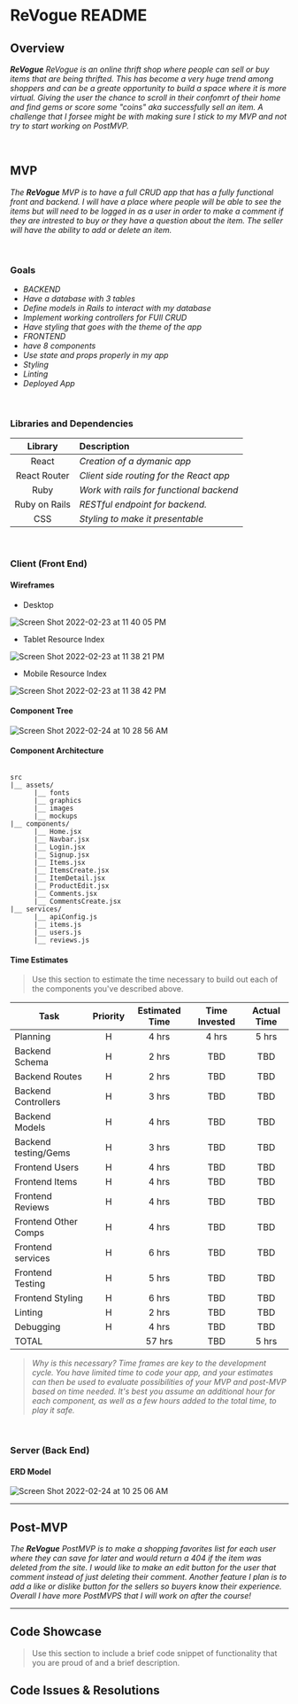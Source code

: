 #  ReVogue README <!-- omit in toc -->


## Overview

_**ReVogue** ReVogue is an online thrift shop where people can sell or buy items that are being thrifted. This has become a very huge trend among shoppers and can be a greate opportunity to build a space where it is more virtual. Giving the user the chance to scroll in their confomrt of their home and find gems or score some "coins" aka successfully sell an item. A challenge that I forsee might be with making sure I stick to my MVP and not try to start working on PostMVP._


<br>

## MVP

_The **ReVogue** MVP  is to have a full CRUD app that has a fully functional front and backend. I will have a place where people will be able to see the items but will need to be logged in as a user in order to make a comment if they are intrested to buy or they have a question about the item. The seller will have the ability to add or delete an item._

<br>

### Goals

- _BACKEND_
- _Have a database with 3 tables_
- _Define models in Rails to interact with my database_
- _Implement working controllers for FUll CRUD_
- _Have styling that goes with the theme of the app_
- _FRONTEND_
- _have 8 components_
- _Use state and props properly in my app_
- _Styling_
- _Linting_
- _Deployed App_



<br>

### Libraries and Dependencies


|     Library      | Description                                |
| :--------------: | :----------------------------------------- |
|      React       | _Creation of a dymanic app_                |
|   React Router   | _Client side routing for the React app_    |
|       Ruby       | _Work with rails for functional backend_   |
|  Ruby on Rails   | _RESTful endpoint for backend._            |
|       CSS        | _Styling to make it presentable_           |

<br>

### Client (Front End)

#### Wireframes


- Desktop 

![Screen Shot 2022-02-23 at 11 40 05 PM](https://user-images.githubusercontent.com/92563217/155459209-50421fb9-afed-463d-809a-6fb7de65628b.png)


- Tablet Resource Index

![Screen Shot 2022-02-23 at 11 38 21 PM](https://user-images.githubusercontent.com/92563217/155459233-40c26bc8-7f33-4efa-867a-a92296e65dce.png)

- Mobile Resource Index

![Screen Shot 2022-02-23 at 11 38 42 PM](https://user-images.githubusercontent.com/92563217/155459664-a7126967-a283-44ec-8295-77e16f438de4.png)


#### Component Tree

![Screen Shot 2022-02-24 at 10 28 56 AM](https://user-images.githubusercontent.com/92563217/155554709-c00aef06-77e2-4430-9560-c98a66dc120c.png)

#### Component Architecture

``` structure

src
|__ assets/
      |__ fonts
      |__ graphics
      |__ images
      |__ mockups
|__ components/
      |__ Home.jsx
      |__ Navbar.jsx
      |__ Login.jsx
      |__ Signup.jsx
      |__ Items.jsx
      |__ ItemsCreate.jsx
      |__ ItemDetail.jsx
      |__ ProductEdit.jsx
      |__ Comments.jsx
      |__ CommentsCreate.jsx
|__ services/
      |__ apiConfig.js
      |__ items.js
      |__ users.js
      |__ reviews.js

```

#### Time Estimates

> Use this section to estimate the time necessary to build out each of the components you've described above.

| Task                | Priority | Estimated Time | Time Invested | Actual Time |
| ------------------- | :------: | :------------: | :-----------: | :---------: |
| Planning            |    H     |     4 hrs      |     4 hrs     |    5 hrs    |
| Backend Schema      |    H     |     2 hrs      |      TBD      |     TBD     |
| Backend Routes      |    H     |     2 hrs      |      TBD      |     TBD     |
| Backend Controllers |    H     |     3 hrs      |      TBD      |     TBD     |
| Backend Models      |    H     |     4 hrs      |      TBD      |     TBD     |
| Backend testing/Gems|    H     |     3 hrs      |      TBD      |     TBD     |
| Frontend Users      |    H     |     4 hrs      |      TBD      |     TBD     |
| Frontend Items      |    H     |     4 hrs      |      TBD      |     TBD     |
| Frontend Reviews    |    H     |     4 hrs      |      TBD      |     TBD     |
| Frontend Other Comps|    H     |     4 hrs      |      TBD      |     TBD     |
| Frontend services   |    H     |     6 hrs      |      TBD      |     TBD     |
| Frontend Testing    |    H     |     5 hrs      |      TBD      |     TBD     |
| Frontend Styling    |    H     |     6 hrs      |      TBD      |     TBD     |
| Linting             |    H     |     2 hrs      |      TBD      |     TBD     |
| Debugging           |    H     |     4 hrs      |      TBD      |     TBD     |
| TOTAL               |          |     57 hrs     |      TBD      |     5 hrs   |

> _Why is this necessary? Time frames are key to the development cycle. You have limited time to code your app, and your estimates can then be used to evaluate possibilities of your MVP and post-MVP based on time needed. It's best you assume an additional hour for each component, as well as a few hours added to the total time, to play it safe._

<br>

### Server (Back End)

#### ERD Model

![Screen Shot 2022-02-24 at 10 25 06 AM](https://user-images.githubusercontent.com/92563217/155554071-7f23a79c-0383-40cf-a24c-f3448837a983.png)

***

## Post-MVP

_The **ReVogue** PostMVP  is to make a shopping favorites list for each user where they can save for later and would return a 404 if the item was deleted from the site. I would like to make an edit button for the user that comment instead of just deleting their comment. Another feature I plan is to add a like or dislike button for the sellers so buyers know their experience. Overall I have more PostMVPS that I will work on after the course!_

***

## Code Showcase

> Use this section to include a brief code snippet of functionality that you are proud of and a brief description.

## Code Issues & Resolutions
